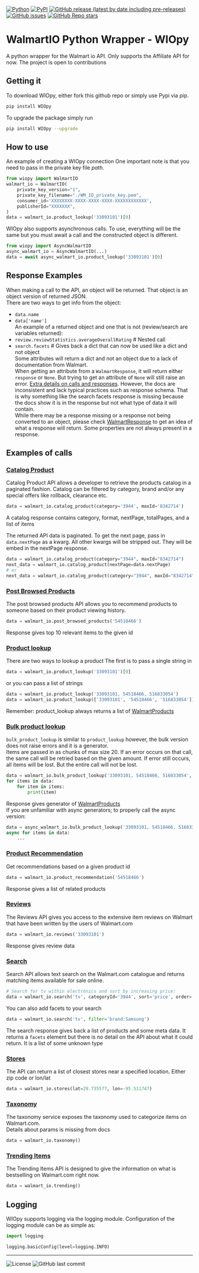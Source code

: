 [![Python](https://img.shields.io/badge/Python->=3.8-%23FFD140)](https://www.python.org/)
[![PyPI](https://img.shields.io/pypi/v/WIOpy)](https://pypi.org/project/WIOpy/)
[![GitHub release (latest by date including pre-releases)](https://img.shields.io/github/v/release/CoderJoshDK/WIOpy?include_prereleases)](https://github.com/CoderJoshDK/WIOpy) [![GitHub issues](https://img.shields.io/github/issues/CoderJoshDK/WIOpy)](https://github.com/CoderJoshDK/WIOpy/issues)
[![GitHub Repo stars](https://img.shields.io/github/stars/CoderJoshDK/WIOpy?style=social)](https://github.com/CoderJoshDK/WIOpy)

# WalmartIO Python Wrapper - WIOpy

A python wrapper for the Walmart io API. Only supports the Affiliate API for now. The project is open to contributions

## Getting it

To download WIOpy, either fork this github repo or simply use Pypi via pip.

```sh
pip install WIOpy
```

To upgrade the package simply run  

```sh
pip install WIOpy --upgrade
```

## How to use  

An example of creating a WIOpy connection
One important note is that you need to pass in the private key file *path*.  

```py
from wiopy import WalmartIO
walmart_io = WalmartIO(
    private_key_version="1",
    private_key_filename="./WM_IO_private_key.pem",
    consumer_id='XXXXXXXX-XXXX-XXXX-XXXX-XXXXXXXXXXXX',
    publisherId="XXXXXXX",
)
data = walmart_io.product_lookup('33093101')[0]
```

WIOpy also supports asynchronous calls. To use, everything will be the same but you must await a call and the constructed object is different.

```py
from wiopy import AsyncWalmartIO
async_walmart_io = AsyncWalmartIO(...)
data = await async_walmart_io.product_lookup('33093101')[0]
```

## Response Examples

When making a call to the API, an object will be returned. That object is an object version of returned JSON.  
There are two ways to get info from the object:

- `data.name`  
- `data['name']`  
An example of a returned object and one that is not (review/search are variables returned):
- `review.reviewStatistics.averageOverallRating` # Nested call
- `search.facets` # Gives back a dict that can now be used like a dict and not object  
Some attributes will return a dict and not an object due to a lack of documentation from Walmart.  
When getting an attribute from a `WalmartResponse`, it will return either `response` or `None`\. But trying to get an attribute of `None` will still raise an error.
[Extra details on calls and responses](walmart.io/docs). However, the docs are inconsistent and lack typical practices such as response schema. That is why something like the search facets response is missing because the docs show it is in the response but not what type of data it will contain.  
While there may be a response missing or a response not being converted to an object, please check [WalmartResponse](./wiopy/WalmartResponse.py) to get an idea of what a response will return. Some properties are not always present in a response.  

## Examples of calls

### [Catalog Product](https://walmart.io/docs/affiliate/paginated-items)

Catalog Product API allows a developer to retrieve the products catalog in a paginated fashion. Catalog can be filtered by category, brand and/or any special offers like rollback, clearance etc.

```py
data = walmart_io.catalog_product(category='3944', maxId='8342714')
```

A catalog response contains category, format, nextPage, totalPages, and a list of items

The returned API data is paginated. To get the next page, pass in `data.nextPage` as a kwarg.
All other kwargs will be stripped out. They will be embed in the nextPage response.

```py
data = walmart_io.catalog_product(category="3944", maxId="8342714")
next_data = walmart_io.catalog_product(nextPage=data.nextPage)
# or
next_data = walmart_io.catalog_product(category="3944", maxId="8342714", nextPage=data.nextPage) 
```

### [Post Browsed Products](https://walmart.io/docs/affiliate/post-browsed-products)

The post browsed products API allows you to recommend products to someone based on their product viewing history.

```py
data = walmart_io.post_browsed_products('54518466')
```

Response gives top 10 relevant items to the given id

### [Product lookup](https://walmart.io/docs/affiliate/product-lookup)

There are two ways to lookup a product
The first is to pass a single string in

```py
data = walmart_io.product_lookup('33093101')[0]
```

or you can pass a list of strings

```py
data = walmart_io.product_lookup('33093101, 54518466, 516833054')
data = walmart_io.product_lookup(['33093101', '54518466', '516833054'])
```

Remember: product_lookup always returns a list of [WalmartProducts](https://walmart.io/docs/affiliate/item_response_groups)  

### [Bulk product lookup](https://walmart.io/docs/affiliate/product-lookup)

`bulk_product_lookup` is similar to `product_lookup` however, the bulk version does not raise errors and it is a generator.  
Items are passed in as chunks of max size 20. If an error occurs on that call, the same call will be retried based on the given amount. If error still occurs, all items will be lost. But the entire call will not be lost.  

```py
data = walmart_io.bulk_product_lookup('33093101, 54518466, 516833054', amount=1, retries=3)
for items in data:
    for item in items:
        print(item)
```

Response gives generator of [WalmartProducts](https://walmart.io/docs/affiliate/item_response_groups)  
If you are unfamiliar with async generators; to properly call the async version:

```py
data = async_walmart_io.bulk_product_lookup('33093101, 54518466, 516833054')
async for items in data:
    ...
```

### [Product Recommendation](https://walmart.io/docs/affiliate/product-recommendation)

Get recommendations based on a given product id

```py
data = walmart_io.product_recommendation('54518466')
```

Response gives a list of related products

### [Reviews](https://walmart.io/docs/affiliate/reviews)

The Reviews API gives you access to the extensive item reviews on Walmart that have been written by the users of Walmart.com

```py
data = walmart_io.reviews('33093101')
```

Response gives review data

### [Search](https://walmart.io/docs/affiliate/search)

Search API allows text search on the Walmart.com catalogue and returns matching items available for sale online.

```py
# Search for tv within electronics and sort by increasing price:
data = walmart_io.search('tv', categoryId='3944', sort='price', order='ascending')
```

You can also add facets to your search

```py
data = walmart_io.search('tv', filter='brand:Samsung')
```

The search response gives back a list of products and some meta data. It returns a `facets` element but there is no detail on the API about what it could return. It is a list of some unknown type

### [Stores](https://walmart.io/docs/affiliate/stores)

The API can return a list of closest stores near a specified location. Either zip code or lon/lat  

```py
data = walmart_io.stores(lat=29.735577, lon=-95.511747)
```

### [Taxonomy](https://walmart.io/docs/affiliate/taxonomy)

The taxonomy service exposes the taxonomy used to categorize items on Walmart.com.  
Details about params is missing from docs

```py
data = walmart_io.taxonomy()
```

### [Trending Items](https://walmart.io/docs/affiliate/trending-items)

The Trending Items API is designed to give the information on what is bestselling on Walmart.com right now.

```py
data = walmart_io.trending()
```

## Logging

WIOpy supports logging via the logging module. Configuration of the logging module can be as simple as:

```py
import logging

logging.basicConfig(level=logging.INFO)
```

-------
![License](https://img.shields.io/github/license/CoderJoshDK/WIOpy)
![GitHub last commit](https://img.shields.io/github/last-commit/CoderJoshDK/WIOpy)
